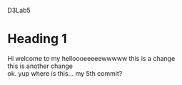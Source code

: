  D3Lab5
 <h1> Heading 1</h1>
Hi welcome to my helloooeeeeewwwww
this is a change
<br>
this is another change
<br>
ok. yup
where is this... my 5th commit?

